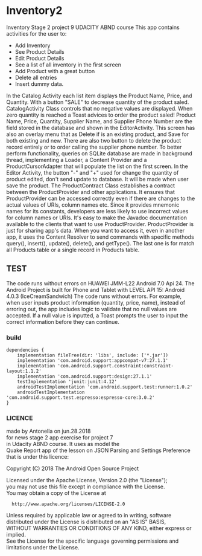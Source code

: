 # Inventory2
Inventory Stage 2 project 9 UDACITY ABND course
This app contains activities  for the user to:
- Add Inventory
- See Product Details
- Edit Product Details
- See a list of all inventory in the first screen
- Add Product with a great button
- Delete all entries
- Insert dummy data.

In the Catalog Activity each list item displays the Product Name, Price, and Quantity. With a button "SALE" to decrease quantity of the product saled. CatalogActivity Class controls that no negative values are displayed. When zero quantity is reached a Toast advices to order the product saled!
Product Name, Price, Quantity, Supplier Name, and Supplier Phone Number are the field stored in the database and shown in the EditorActivity. This screen has also an overlay menu that as Delete if is an existing product, and Save for both existing and new.
There are also two button to delete the product record entirely or to order calling the supplier phone number.
To better perform functionality, queries on SQLite database are made in background thread, implementing a Loader, a Content Provider and a ProductCursorAdapter that will populate the list on the first screen.
In the Editor Activity, the button "-" and "+"  used for change the quantity of product edited, don't send update to database. It will be made when user save the product.
The ProductContract Class establishes a contract between the ProductProvider and other applications. It ensures that  ProductProvider can be accessed correctly even if there are changes to the actual values of URIs, column names etc.
Since it provides mnemonic names for its constants, developers are less likely to use incorrect values for column names or URIs. It's easy to make the Javadoc documentation available to the clients that want to use ProductProvider.
ProductProvider is just for sharing app's data. When you want to access it, even in another app, it uses the Content Resolver to send commands with specific methods query(), insert(), update(), delete(), and getType(). The last one is for match all  Products table or a single record in Products table. 
## TEST
The code runs without errors on HUAWEI JMM-L22 Android 7.0 Api 24.
The Android Project is built  for Phone and Tablet with LEVEL API 15: Android 4.0.3 (IceCreamSandwich)
The code runs without errors. For example, when user inputs product information (quantity, price, name), instead of erroring out, the app includes logic to validate that no null values are accepted. 
If a null value is inputted, a Toast prompts the user to input the correct information before they can continue.
### build 
```
dependencies {
    implementation fileTree(dir: 'libs', include: ['*.jar'])
    implementation 'com.android.support:appcompat-v7:27.1.1'
    implementation 'com.android.support.constraint:constraint-layout:1.1.2'
    implementation 'com.android.support:design:27.1.1'
    testImplementation 'junit:junit:4.12'
    androidTestImplementation 'com.android.support.test:runner:1.0.2'
    androidTestImplementation 'com.android.support.test.espresso:espresso-core:3.0.2'
}
```
### LICENCE 
 made by Antonella on jun.28.2018<br>
 for news stage 2 app exercise for project 7<br>
 in Udacity ABND course. It uses as model the<br>
 Quake Report app of the lesson on JSON Parsing and Settings Preference that is under this licence:<br>

 Copyright (C) 2018 The Android Open Source Project<br>
 
 Licensed under the Apache License, Version 2.0 (the "License");<br>
 you may not use this file except in compliance with the License.<br>
 You may obtain a copy of the License at<br>
 
      http://www.apache.org/licenses/LICENSE-2.0
      
 Unless required by applicable law or agreed to in writing, software<br>
 distributed under the License is distributed on an "AS IS" BASIS,<br>
 WITHOUT WARRANTIES OR CONDITIONS OF ANY KIND, either express or implied.<br>
 See the License for the specific language governing permissions and<br>
 limitations under the License.
